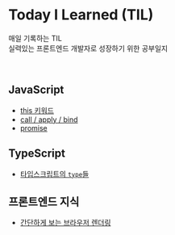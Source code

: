 # Today I Learned (TIL)


매일 기록하는 TIL
<br>
실력있는 프론트엔드 개발자로 성장하기 위한 공부일지

<br>

## JavaScript
- [this 키워드](/JavaScript/this.md)
- [call / apply / bind](/JavaScript/callApplyBind.md)
- [promise](/JavaScript/promise.md)

## TypeScript
- [타입스크립트의 `type`들](/TypeScript/types.md)

## 프론트엔드 지식
- [간단하게 보는 브라우저 렌더링](/frontend/browser.md)